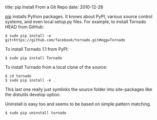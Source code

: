 title: pip Install From a Git Repo
date: 2010-12-28



[pip](http://pip.openplans.org/) installs Python packages. It knows about PyPI, various source control systems, and even local setup.py files. For example, to install Tornado HEAD from GitHub:

```console
$ sudo pip install -e git+https://github.com/facebook/tornado.git#egg=Tornado
```



To install Tornado 1.1 from PyPI:

```console
$ sudo pip install Tornado
```

To install Tornado from a local clone of the source:

```console
$ cd tornado
$ sudo pip install -e .
```

This last one really just symlinks the source folder into site-packages like the distutils develop option.

Uninstall is easy too and seems to be based on simple pattern matching.

```console
$ sudo pip uninstall tornado
```